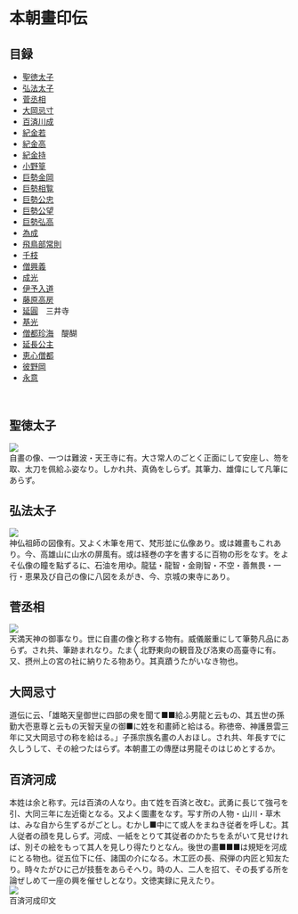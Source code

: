 # 本朝畫印伝
## 目録
* [聖徳太子](#聖徳太子)
* [弘法太子](#弘法太子)
* [菅丞相](#菅丞相)
* [大岡忌寸](#大岡忌寸)
* [百済川成](#百済河成)
* [紀金若](#)
* [紀金高](#)
* [紀金持](#)
* [小野篁](#)
* [巨勢金岡](#)
* [巨勢相覧](#)
* [巨勢公忠](#)
* [巨勢公望](#)
* [巨勢弘高](#)
* [為成](#)
* [飛鳥部常則](#)
* [千枝](#)
* [僧興義](#)
* [成光](#)
* [伊予入道](#)
* [藤原高房](#)
* [延圓](#)　三井寺
* [基光](#)
* [僧都珍海](#)　醍醐
* [延長公主](#)
* [恵心僧都](#)
* [彼野岡](#)
* [永意](#)
<br>

## 聖徳太子
![](/img/001.jpg)<br>
自畫の像、一つは難波・天王寺に有。大さ常人のごとく正面にして安座し、笏を取、太刀を佩給ふ姿なり。しかれ共、真偽をしらず。其筆力、雄偉にして凡筆にあらず。<br>

## 弘法太子
![](/img/002.jpg)<br>
神仏祖師の図像有。又よく木筆を用て、梵形並に仏像あり。或は雑畫もこれあり。今、高雄山に山水の屏風有。或は経巻の字を書するに百物の形をなす。をよそ仏像の瞳を點ずるに、石油を用ゆ。龍猛・龍智・金剛智・不空・善無畏・一行・恵果及び自己の像に八図をゑがき、今、京城の東寺にあり。<br>

## 菅丞相
![](/img/003.jpg)<br>
天満天神の御事なり。世に自畫の像と称する物有。威儀厳重にして筆勢凡品にあらず。され共、筆跡まれなり。たま〳〵北野東向の観音及び洛東の高臺寺に有。又、摂州上の宮の社に納りたる物あり。其真蹟うたがいなき物也。<br>

## 大岡忌寸
道伝に云、「雄略天皇御世に四部の衆を聞て■■給ふ男龍と云もの、其五世の孫勤大壱恵尊と云もの天智天皇の御■に姓を和畫師と給はる。称徳帝、神護景雲三年に又大岡忌寸の称を給はる。」子孫宗族名畫の人おほし。され共、年長すでに久しうして、その絵つたはらず。本朝畫工の傳歴は男龍そのはじめとするか。<br>

## 百済河成
本姓は余と称す。元は百済の人なり。由て姓を百済と改む。武勇に長じて強弓を引、大同三年に左近衛となる。又よく圖畫をなす。写す所の人物・山川・草木は、みな自から生ずるがごとし。むかし■中にて或人をまねき従者を呼しむ。其人従者の顔を見しらず。河成、一紙をとりて其従者のかたちをゑがいて見せければ、別その絵をもって其人を見しり得たりとなん。後世の畫■■■は規矩を河成にとる物也。従五位下に任、諸国の介になる。木工匠の長、飛弾の内匠と知友たり。時々たがひに己が技藝をあらそへり。時の人、二人を招て、その長ずる所を論ぜしめて一座の興を催せしとなり。文徳実録に見えたり。<br>
![](/img/004.jpg)<br>
百済河成印文<br>
